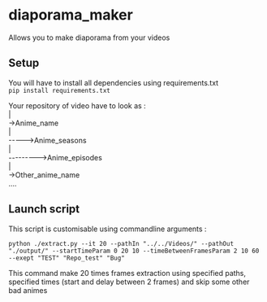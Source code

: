 # diaporama_maker  
Allows you to make diaporama from your videos  
## Setup  
You will have to install all dependencies using requirements.txt    
``pip install requirements.txt``

Your repository of video have to look as :  
|  
->Anime_name  
|  
----->Anime_seasons    
|  
--------->Anime_episodes  
|  
->Other_anime_name  
....  
  
## Launch script  
This script is customisable using commandline arguments :
```shell  
python ./extract.py --it 20 --pathIn "../../Videos/" --pathOut "./output/" --startTimeParam 0 20 10 --timeBetweenFramesParam 2 10 60 --exept "TEST" "Repo_test" "Bug"    
```
This command make 20 times frames extraction using specified paths, specified times (start and delay between 2 frames) and skip some other bad animes
